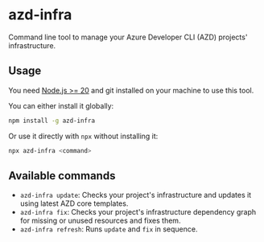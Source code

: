 # azd-infra

Command line tool to manage your Azure Developer CLI (AZD) projects' infrastructure.

## Usage

You need [Node.js >= 20](https://nodejs.org) and git installed on your machine to use this tool.

You can either install it globally:

```bash
npm install -g azd-infra
```

Or use it directly with `npx` without installing it:

```bash
npx azd-infra <command>
```

## Available commands

- `azd-infra update`: Checks your project's infrastructure and updates it using latest AZD core templates.
- `azd-infra fix`: Checks your project's infrastructure dependency graph for missing or unused resources and fixes them.
- `azd-infra refresh`: Runs `update` and `fix` in sequence.

